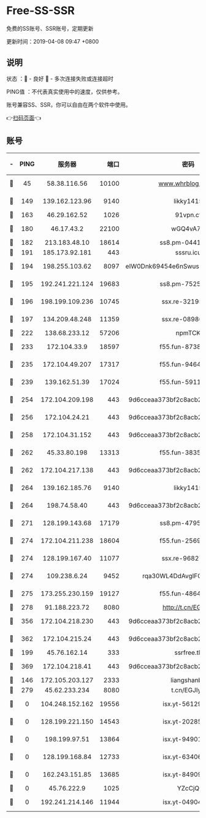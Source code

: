 # Free-SS-SSR

免费的SS账号、SSR账号，定期更新

更新时间：2019-04-08 09:47 +0800

## 说明

状态     ：🙂 - 良好 🙁 - 多次连接失败或连接超时

PING值   ：不代表真实使用中的速度，仅供参考。

账号兼容SS、SSR，你可以自由在两个软件中使用。

👉[扫码页面](https://liesauer.github.io/Free-SS-SSR/)👈

## 账号

|-|PING|服务器|端口|密码|加密方式|区域|
|:----:|:----:|:-----:|-----:|:----:|:----:|:----:|
|🙂|45|58.38.116.56|10100|www.whrblog.online|aes-256-cfb|CN|
|🙂|149|139.162.123.96|9140|likky1415|aes-256-cfb|JP|
|🙂|163|46.29.162.52|1026|91vpn.cf|rc4-md5|RU|
|🙂|180|46.17.43.2|22100|wGQ4vA7D|aes-256-gcm|RU|
|🙂|182|213.183.48.10|18614|ss8.pm-04416552|rc4-md5|RU|
|🙂|191|185.173.92.181|443|sssru.icu|rc4-md5|RU|
|🙂|194|198.255.103.62|8097|eIW0Dnk69454e6nSwuspv9DmS201tQ0D|aes-256-cfb|US|
|🙂|195|192.241.221.124|19683|ss8.pm-75256760|aes-256-cfb|US|
|🙂|196|198.199.109.236|10745|ssx.re-32195658|aes-256-cfb|US|
|🙂|197|134.209.48.248|11359|ssx.re-08986796|aes-256-cfb|US|
|🙂|222|138.68.233.12|57206|npmTCK|rc4-md5|US|
|🙂|233|172.104.33.9|18597|f55.fun-87384833|aes-256-cfb|SG|
|🙂|235|172.104.49.207|17317|f55.fun-94641583|aes-256-cfb|SG|
|🙂|239|139.162.51.39|17024|f55.fun-59119337|aes-256-cfb|SG|
|🙂|254|172.104.209.198|443|9d6cceaa373bf2c8acb22e60b6a58be6|aes-256-cfb|US|
|🙂|256|172.104.24.21|443|9d6cceaa373bf2c8acb22e60b6a58be6|aes-256-cfb|US|
|🙂|258|172.104.31.152|443|9d6cceaa373bf2c8acb22e60b6a58be6|aes-256-cfb|US|
|🙂|262|45.33.80.198|13313|f55.fun-38359488|aes-256-cfb|US|
|🙂|262|172.104.217.138|443|9d6cceaa373bf2c8acb22e60b6a58be6|aes-256-cfb|US|
|🙂|264|139.162.185.76|9140|likky1415|aes-256-cfb|DE|
|🙂|264|198.74.58.40|443|9d6cceaa373bf2c8acb22e60b6a58be6|aes-256-cfb|US|
|🙂|271|128.199.143.68|17179|ss8.pm-47958720|aes-256-cfb|SG|
|🙂|274|172.104.211.238|18604|f55.fun-25694598|aes-256-cfb|US|
|🙂|274|128.199.167.40|11077|ssx.re-96827305|aes-256-cfb|SG|
|🙂|274|109.238.6.24|9452|rqa30WL4DdAvgIFG6Fs3znzTa|aes-256-cfb|FR|
|🙂|275|173.255.230.159|19127|f55.fun-48647805|aes-256-cfb|US|
|🙂|278|91.188.223.72|8080|http://t.cn/EGJIyrl|rc4-md5|RU|
|🙂|356|172.104.218.230|443|9d6cceaa373bf2c8acb22e60b6a58be6|aes-256-cfb|US|
|🙂|362|172.104.215.24|443|9d6cceaa373bf2c8acb22e60b6a58be6|aes-256-cfb|US|
|🙂|199|45.76.162.14|333|ssrfree.tk|rc4|SG|
|🙂|369|172.104.218.41|443|9d6cceaa373bf2c8acb22e60b6a58be6|aes-256-cfb|US|
|🙁|146|172.105.203.127|2333|liangshanbo|chacha20|JP|
|🙁|279|45.62.233.234|8080|t.cn/EGJIyrl|rc4-md5|CA|
|🙁|0|104.248.152.162|19556|isx.yt-56129369|aes-256-cfb|SG|
|🙁|0|128.199.221.150|14543|isx.yt-20285065|aes-256-cfb|SG|
|🙁|0|198.199.97.51|13864|isx.yt-94901280|aes-256-cfb|US|
|🙁|0|128.199.168.84|12733|isx.yt-63406033|aes-256-cfb|SG|
|🙁|0|162.243.151.85|13685|isx.yt-84909187|aes-256-cfb|US|
|🙁|0|45.76.222.9|1025|YZcCjQ|rc4-md5|JP|
|🙁|0|192.241.214.146|11944|isx.yt-04904484|aes-256-cfb|US|
